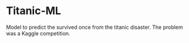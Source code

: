 # Titanic-ML
Model to predict the survived once from the titanic disaster. The problem was a Kaggle competition.
